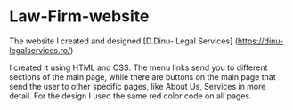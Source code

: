 # Law-Firm-website

The website I created and designed 
[D.Dinu- Legal Services] (https://dinu-legalservices.ro/)

I created it using HTML and CSS. The menu links send you to different sections of the main page, while there are buttons on the main page that send the user to other specific pages, like About Us, Services in more detail. For the design I used the same red color code on all pages.
